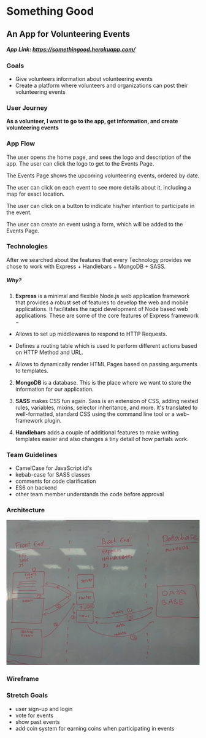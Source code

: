 # Something Good
## An App for Volunteering Events

##### App Link: https://somethingood.herokuapp.com/

### Goals

* Give volunteers information about volunteering events
* Create a platform where volunteers and organizations can post their volunteering events

### User Journey
**As a volunteer, I want to go to the app, get information, and create volunteering events**

### App Flow

The user opens the home page, and sees the logo and description of the app. The user can click the logo to get to the Events Page.

The Events Page shows the upcoming volunteering events, ordered by date.

The user can click on each event to see more details about it, including a map for exact location.

The user can click on a button to indicate his/her intention to participate in the event.

The user can create an event using a form, which will be added to the Events Page.

### Technologies

After we searched about the features that every Technology provides we chose to work with Express + Handlebars + MongoDB + SASS.
##### Why?
1. **Express** is a minimal and flexible Node.js web application framework that provides a robust set of features to develop the web and mobile applications. It facilitates the rapid development of Node based web applications. These are some of the core features of Express framework −

 * Allows to set up middlewares to respond to HTTP Requests.

 * Defines a routing table which is used to perform different actions based on HTTP Method and URL.

 * Allows to dynamically render HTML Pages based on passing arguments to templates.

2. **MongoDB** is a database. This is the place where we want to store the information for our application.

3. **SASS** makes CSS fun again. Sass is an extension of CSS, adding nested rules, variables, mixins, selector inheritance, and more. It's translated to well-formatted, standard CSS using the command line tool or a web-framework plugin.

4. **Handlebars** adds a couple of additional features to make writing templates easier and also changes a tiny detail of how partials work.


### Team Guidelines

* CamelCase for JavaScript id's
* kebab-case for SASS classes
* comments for code clarification
* ES6 on backend
* other team member understands the code before approval

### Architecture
![architecture](architecture.jpg)

### Wireframe


### Stretch Goals

* user sign-up and login
* vote for events
* show past events
* add coin system for earning coins when participating in events
